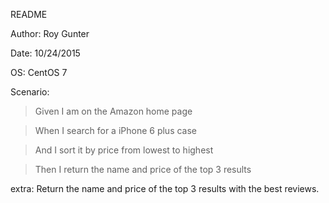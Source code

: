 README

Author: Roy Gunter

Date:   10/24/2015

OS:     CentOS 7

Scenario:

  >Given I am on the Amazon home page

  >When I search for a iPhone 6 plus case

  >And I sort it by price from lowest to highest

  >Then I return the name and price of the top 3 results

extra: Return the name and price of the top 3 results with the best reviews.
